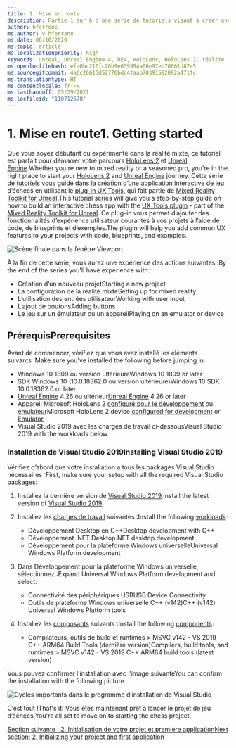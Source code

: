 ```yaml
---
title: 1. Mise en route
description: Partie 1 sur 6 d’une série de tutoriels visant à créer une application de jeu d’échecs simple avec Unreal Engine 4 et le plug-in Mixed Reality Toolkit UX Tools
author: hferrone
ms.author: v-hferrone
ms.date: 06/10/2020
ms.topic: article
ms.localizationpriority: high
keywords: Unreal, Unreal Engine 4, UE4, HoloLens, HoloLens 2, réalité mixte, tutoriel, bien démarrer, mrtk, uxt, UX Tools, documentation, casque de réalité mixte, casque windows mixed reality, casque de réalité virtuelle
ms.openlocfilehash: efa0bc210fc20b9e639954a06e97eb78661d87e5
ms.sourcegitcommit: 4a6c26615d52776bdc4faab70391592092a471fc
ms.translationtype: HT
ms.contentlocale: fr-FR
ms.lasthandoff: 05/29/2021
ms.locfileid: "110712578"
---
```

# <a name="1-getting-started"></a><span data-ttu-id="14be8-104">1. Mise en route</span><span class="sxs-lookup"><span data-stu-id="14be8-104">1. Getting started</span></span>

<span data-ttu-id="14be8-105">Que vous soyez débutant ou expérimenté dans la réalité mixte, ce tutoriel est parfait pour démarrer votre parcours [HoloLens 2](../../../index.yml) et [Unreal Engine](https://www.unrealengine.com/en-US/).</span><span class="sxs-lookup"><span data-stu-id="14be8-105">Whether you're new to mixed reality or a seasoned pro, you're in the right place to start your [HoloLens 2](../../../index.yml) and [Unreal Engine](https://www.unrealengine.com/en-US/) journey.</span></span> <span data-ttu-id="14be8-106">Cette série de tutoriels vous guide dans la création d’une application interactive de jeu d’échecs en utilisant le [plug-in UX Tools](https://github.com/microsoft/MixedReality-UXTools-Unreal), qui fait partie de [Mixed Reality Toolkit for Unreal](https://github.com/microsoft/MixedRealityToolkit-Unreal).</span><span class="sxs-lookup"><span data-stu-id="14be8-106">This tutorial series will give you a step-by-step guide on how to build an interactive chess app with the [UX Tools plugin](https://github.com/microsoft/MixedReality-UXTools-Unreal) - part of the [Mixed Reality Toolkit for Unreal](https://github.com/microsoft/MixedRealityToolkit-Unreal).</span></span> <span data-ttu-id="14be8-107">Ce plug-in vous permet d’ajouter des fonctionnalités d’expérience utilisateur courantes à vos projets à l’aide de code, de blueprints et d’exemples.</span><span class="sxs-lookup"><span data-stu-id="14be8-107">The plugin will help you add common UX features to your projects with code, blueprints, and examples.</span></span> 

![Scène finale dans la fenêtre Viewport](images/unreal-uxt/5-endscene.PNG)

<span data-ttu-id="14be8-109">À la fin de cette série, vous aurez une expérience des actions suivantes :</span><span class="sxs-lookup"><span data-stu-id="14be8-109">By the end of the series you'll have experience with:</span></span>
* <span data-ttu-id="14be8-110">Création d’un nouveau projet</span><span class="sxs-lookup"><span data-stu-id="14be8-110">Starting a new project</span></span>
* <span data-ttu-id="14be8-111">La configuration de la réalité mixte</span><span class="sxs-lookup"><span data-stu-id="14be8-111">Setting up for mixed reality</span></span>
* <span data-ttu-id="14be8-112">L’utilisation des entrées utilisateur</span><span class="sxs-lookup"><span data-stu-id="14be8-112">Working with user input</span></span>
* <span data-ttu-id="14be8-113">L’ajout de boutons</span><span class="sxs-lookup"><span data-stu-id="14be8-113">Adding buttons</span></span>
* <span data-ttu-id="14be8-114">Le jeu sur un émulateur ou un appareil</span><span class="sxs-lookup"><span data-stu-id="14be8-114">Playing on an emulator or device</span></span>

## <a name="prerequisites"></a><span data-ttu-id="14be8-115">Prérequis</span><span class="sxs-lookup"><span data-stu-id="14be8-115">Prerequisites</span></span>

<span data-ttu-id="14be8-116">Avant de commencer, vérifiez que vous avez installé les éléments suivants :</span><span class="sxs-lookup"><span data-stu-id="14be8-116">Make sure you've installed the following before jumping in:</span></span>
* <span data-ttu-id="14be8-117">Windows 10 1809 ou version ultérieure</span><span class="sxs-lookup"><span data-stu-id="14be8-117">Windows 10 1809 or later</span></span>
* <span data-ttu-id="14be8-118">SDK Windows 10 (10.0.18362.0 ou version ultérieure)</span><span class="sxs-lookup"><span data-stu-id="14be8-118">Windows 10 SDK 10.0.18362.0 or later</span></span>
* <span data-ttu-id="14be8-119">[Unreal Engine](https://www.unrealengine.com/en-US/get-now) 4.26 ou ultérieur</span><span class="sxs-lookup"><span data-stu-id="14be8-119">[Unreal Engine](https://www.unrealengine.com/en-US/get-now) 4.26 or later</span></span>
* <span data-ttu-id="14be8-120">Appareil Microsoft HoloLens 2 [configuré pour le développement](../../platform-capabilities-and-apis/using-visual-studio.md#enabling-developer-mode) ou [émulateur](../../platform-capabilities-and-apis/using-the-hololens-emulator.md#hololens-2-emulator-overview)</span><span class="sxs-lookup"><span data-stu-id="14be8-120">Microsoft HoloLens 2 device [configured for development](../../platform-capabilities-and-apis/using-visual-studio.md#enabling-developer-mode) or [Emulator](../../platform-capabilities-and-apis/using-the-hololens-emulator.md#hololens-2-emulator-overview)</span></span>
* <span data-ttu-id="14be8-121">Visual Studio 2019 avec les charges de travail ci-dessous</span><span class="sxs-lookup"><span data-stu-id="14be8-121">Visual Studio 2019 with the workloads below</span></span>

### <a name="installing-visual-studio-2019"></a><span data-ttu-id="14be8-122">Installation de Visual Studio 2019</span><span class="sxs-lookup"><span data-stu-id="14be8-122">Installing Visual Studio 2019</span></span>

<span data-ttu-id="14be8-123">Vérifiez d’abord que votre installation a tous les packages Visual Studio nécessaires :</span><span class="sxs-lookup"><span data-stu-id="14be8-123">First, make sure your setup with all the required Visual Studio packages:</span></span>
1. <span data-ttu-id="14be8-124">Installez la dernière version de [Visual Studio 2019](https://visualstudio.microsoft.com/downloads/).</span><span class="sxs-lookup"><span data-stu-id="14be8-124">Install the latest version of [Visual Studio 2019](https://visualstudio.microsoft.com/downloads/)</span></span>
1. <span data-ttu-id="14be8-125">Installez les [charges de travail](/visualstudio/install/modify-visual-studio#modify-workloads) suivantes :</span><span class="sxs-lookup"><span data-stu-id="14be8-125">Install the following [workloads](/visualstudio/install/modify-visual-studio#modify-workloads):</span></span>
    * <span data-ttu-id="14be8-126">Développement Desktop en C++</span><span class="sxs-lookup"><span data-stu-id="14be8-126">Desktop development with C++</span></span>
    * <span data-ttu-id="14be8-127">Développement .NET Desktop</span><span class="sxs-lookup"><span data-stu-id="14be8-127">.NET desktop development</span></span>
    * <span data-ttu-id="14be8-128">Développement pour la plateforme Windows universelle</span><span class="sxs-lookup"><span data-stu-id="14be8-128">Universal Windows Platform development</span></span>
1. <span data-ttu-id="14be8-129">Dans Développement pour la plateforme Windows universelle, sélectionnez :</span><span class="sxs-lookup"><span data-stu-id="14be8-129">Expand Universal Windows Platform development and select:</span></span> 
    * <span data-ttu-id="14be8-130">Connectivité des périphériques USB</span><span class="sxs-lookup"><span data-stu-id="14be8-130">USB Device Connectivity</span></span>
    * <span data-ttu-id="14be8-131">Outils de plateforme Windows universelle C++ (v142)</span><span class="sxs-lookup"><span data-stu-id="14be8-131">C++ (v142) Universal Windows Platform tools</span></span>

1. <span data-ttu-id="14be8-132">Installez les [composants](/visualstudio/install/modify-visual-studio#modify-individual-components) suivants :</span><span class="sxs-lookup"><span data-stu-id="14be8-132">Install the following [components](/visualstudio/install/modify-visual-studio#modify-individual-components):</span></span>
    * <span data-ttu-id="14be8-133">Compilateurs, outils de build et runtimes > MSVC v142 - VS 2019 C++ ARM64 Build Tools (dernière version)</span><span class="sxs-lookup"><span data-stu-id="14be8-133">Compilers, build tools, and runtimes > MSVC v142 - VS 2019 C++ ARM64 build tools (latest version)</span></span>

<span data-ttu-id="14be8-134">Vous pouvez confirmer l’installation avec l’image suivante</span><span class="sxs-lookup"><span data-stu-id="14be8-134">You can confirm the installation with the following picture</span></span>

![Cycles importants dans le programme d’installation de Visual Studio](images/unreal-uxt/1-install-the-tools.png)

<span data-ttu-id="14be8-136">C’est tout !</span><span class="sxs-lookup"><span data-stu-id="14be8-136">That's it!</span></span> <span data-ttu-id="14be8-137">Vous êtes maintenant prêt à lancer le projet de jeu d’échecs.</span><span class="sxs-lookup"><span data-stu-id="14be8-137">You're all set to move on to starting the chess project.</span></span>

[<span data-ttu-id="14be8-138">Section suivante : 2. Initialisation de votre projet et première application</span><span class="sxs-lookup"><span data-stu-id="14be8-138">Next section: 2. Initializing your project and first application</span></span>](unreal-uxt-ch2.md)
